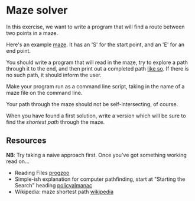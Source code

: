 # Maze solver

In this exercise, we want to write a program that will find a route
between two points in a maze.

Here's an example [maze][maze1]. It has an 'S' for the start point,
and an 'E' for an end point.

[maze1]: mazes/maze1.txt

You should write a program that will read in the maze, try to explore
a path through it to the end, and then print out a completed path
[like so][maze1-soln]. If there is no such path, it should inform the
user.

Make your program run as a command line script, taking in the name of
a maze file on the command line.

[maze1-soln]: mazes/maze1-soln.txt

Your path through the maze should not be self-intersecting, of course.

When you have found a first solution, write a version which will be
sure to find the *shortest path* through the maze.


## Resources
**NB**: Try taking a naive approach first. Once you've got something working read on...

* Reading Files [progzoo]
* Simple-ish explanation for computer pathfinding, start at "Starting the Search" heading [policyalmanac]
* Wikipedia: maze shortest path [wikipedia]

[pathfinding]: http://theory.stanford.edu/~amitp/GameProgramming/AStarComparison.html
[progzoo]: http://progzoo.net/wiki/Ruby:Read_a_Text_File
[policyalmanac]: http://www.policyalmanac.org/games/aStarTutorial.htm
[wikipedia]: http://en.wikipedia.org/wiki/Maze_solving_algorithm#Shortest_path_algorithm
